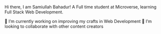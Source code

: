 Hi there, I am Samiullah Bahadur!
A Full time student at Microverse, learning Full Stack Web Development.

🌱 I’m currently working on improving my crafts in Web Development
👯 I’m looking to collaborate with other content creators
